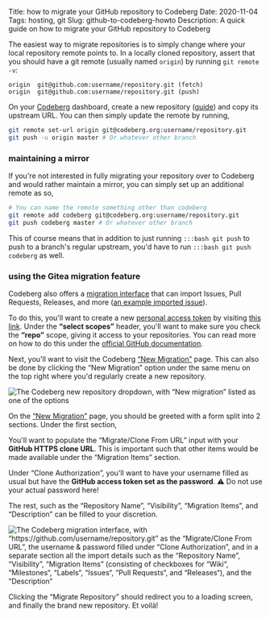 Title: how to migrate your GitHub repository to Codeberg
Date: 2020-11-04
Tags: hosting, git
Slug: github-to-codeberg-howto
Description: A quick guide on how to migrate your GitHub repository to Codeberg

The easiest way to migrate repositories is to simply change where your local repository remote points to. In a locally cloned repository, assert that you should have a git remote (usually named `origin`) by running `git remote -v`:

```none
origin  git@github.com:username/repository.git (fetch)
origin  git@github.com:username/repository.git (push)
```

On your [Codeberg](https://codeberg.org/) dashboard, create a new repository ([guide](https://docs.codeberg.org/getting-started/first-repository/)) and copy its upstream URL. You can then simply update the remote by running,

```bash
git remote set-url origin git@codeberg.org:username/repository.git
git push -u origin master # Or whatever other branch
```

### maintaining a mirror

If you're not interested in fully migrating your repository over to Codeberg and would rather maintain a mirror, you can simply set up an additional remote as so,

```bash
# You can name the remote something other than codeberg
git remote add codeberg git@codeberg.org:username/repository.git
git push codeberg master # Or whatever other branch
```

This of course means that in addition to just running `:::bash git push` to push to a branch's regular upstream, you'd have to run `:::bash git push codeberg` as well.

### using the Gitea migration feature

Codeberg also offers a [migration interface](https://docs.gitea.io/en-us/migrations-interfaces/) that can import Issues, Pull Requests, Releases, and more ([an example imported issue](https://codeberg.org/kiyui/gnome-shell-night-light-slider-extension/issues/76)).

To do this, you'll want to create a new [personal access token](https://github.com/settings/tokens) by visiting [this link](https://github.com/settings/tokens/new). Under the **“select scopes”** header, you'll want to make sure you check the **“repo”** scope, giving it access to your repositories. You can read more on how to do this under the [official GitHub documentation](https://docs.github.com/en/free-pro-team@latest/github/authenticating-to-github/creating-a-personal-access-token).

Next, you'll want to visit the Codeberg [“New Migration”](https://codeberg.org/repo/migrate) page. This can also be done by clicking the “New Migration” option under the same menu on the top right where you'd regularly create a new repository.

![The Codeberg new repository dropdown, with “New migration” listed as one of the options]({static}/images/github-to-codeberg-howto/codeberg-new-repo.png)

On the [“New Migration”](https://codeberg.org/repo/migrate) page, you should be greeted with a form split into 2 sections. Under the first section,

You'll want to populate the “Migrate/Clone From URL” input with your **GitHub HTTPS clone URL**. This is important such that other items would be made available under the “Migration Items” section.

Under “Clone Authorization”, you'll want to have your username filled as usual but have the **GitHub access token set as the password**. ⚠️  Do not use your actual password here!

The rest, such as the “Repository Name”, “Visibility”, “Migration Items”, and “Description” can be filled to your discretion. 

![The Codeberg migration interface, with “https://github.com/username/repository.git” as the “Migrate/Clone From URL”, the username & password filled under “Clone Authorization”, and in a separate section all the import details such as the “Repository Name”, “Visibility”, “Migration Items” (consisting of checkboxes for “Wiki“, “Milestones“, “Labels“, “Issues“, “Pull Requests“, and “Releases“), and the “Description”]({static}/images/github-to-codeberg-howto/codeberg-migration.png)

Clicking the “Migrate Repository” should redirect you to a loading screen, and finally the brand new repository. Et voilà!

